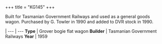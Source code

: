 +++
title = "KG145"
+++

Built for Tasmanian Government Railways and used as a general goods wagon. Purchased by G. Towler in 1990 and added to DVR stock in 1990.

 |
--- | ---
**Type** | Grover bogie flat wagon
**Builder** | Tasmanian Government Railways
**Year** | 1959